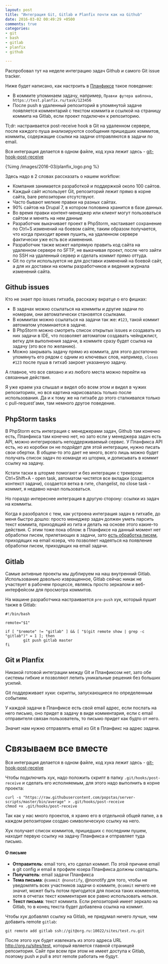 ```yaml
---
layout: post
title: "Интеграция Git, Gitlab и Planfix почти как на Github"
date: 2016-03-02 00:49:29 +0500
comments: true
categories: 
- git
- bash
- gitlab
- planfix
- github

---
```


Распробовал тут на неделе интеграцию задач Github и самого Git issue tracker. 

Ниже будет написано, как настроить в [Планфиксе](https://planfix.ru/) такое поведение:

- В коммите упоминаем задачу, например, `Правки футера шаблона, https://test.planfix.ru/task/123456`
- После push в удаленный репозиторий в упомянутой задаче появляется комментарий с текстом коммита и ссылкой на страницу коммита на Gitlab, если проект подключен к репозиторию.

Tl;dr: настраивается post-receive hook в Git на удаленном сервере, после каждого пуша анализируются сообщения пришедших коммитов, коммиты, содержащие ссылки на задачи отправляются в задачи по email.

Вся интеграция делается в одном файле, код хука лежит здесь - [git-hook-post-receive](https://github.com/popstas/server-scripts/blob/master/bin/git-hook-post-receive)

{%img /images/2016-03/planfix_logo.png %}

<!-- more -->

Здесь надо в 2 словах рассказать о нашем workflow:

- Компания занимается разработкой и поддержкой около 100 сайтов.
- Каждый сайт использует Git, репозиторий лежит прямо в корне сайта, bare репозитории отсутствуют.
- Часто бывают мелкие правки на разных сайтах.
- 90% сайтов на Drupal 7, в котором половина хранится в базе данных.
- Во время правки контент-менеджер или клиент могут пользоваться сайтом и менять на нем данные
- Разработчик выкачивает проект в PhpStorm, настаивает сохранение по Ctrl+S изменений на боевом сайте, таким образом получается, что когда приходит время пушить, на удаленном сервере фактически уже есть все изменения. 
- Разработчик также может напрямую править код сайта на удаленном сервере по SFTP, не выкачивая проект, после чего зайти по SSH на удаленный сервер и сделать коммит прямо оттуда.
- Git по сути используется не для доставки изменений на боевой сайт, а для их доставки на компы разработчиков и ведения журнала изменений сайта.




## Github issues
Кто не знает про issues гитхаба, расскажу вкратце о его фишках:

- В задачах можно ссылаться на коммиты и другие задачи по номерам, они автоматически становятся ссылками.
- В коммитах можно ссылаться на задачи так же: `#123`, такой коммит автоматом упоминается в задаче.
- В PhpStorm можно смотреть список открытых issues и создавать из них задачи в IDE, что позволяет автоматом создавать чейнджлист, ветку для выполнения задачи, в коммите сразу будет ссылка на задачу (это все по желанию).
- Можно закрывать задачу прямо из коммита, для этого достаточно упомянуть его рядом с одним из ключевых слов, например, `closes #123` после пуша в гитхаб закроет указанную задачу.

А главное, что все связано и из любого места можно перейти на связанные действия.

Я уже краем уха слышал и видел обо всем этом и видел в чужих репозиториях, но вся картина нарисовалась только после использования. Да и к тому же на гитхабе до этого сталкивался только с pull-request'ами, там немного другое поведение.



## PhpStorm tasks

В PhpStorm есть интеграция с менеджерами задач, Github там конечно есть, Планфикса там конечно нет, но зато если у менеджера задач есть API, можно интегрировать неподдерживаемый сервис. У Планфикса API есть, но из коробки он не подойдет для этой интеграции, нужно писать свои обертки. В общем-то это дает не много, всего лишь можно будет получать список задач по команде из шторма, и дописывать в коммит ссылку на задачу.

Кстати таски в шторме помогают и без интеграции с трекером: Ctrl+Shift+A - open task, автоматом чистятся все вкладки (создается контекст задачи), создается ветка в гите, changelist, по close task - коммит, я недавно начал пользоваться.

Но гораздо интереснее интеграция в другую сторону: ссылки из задач на коммиты.

Когда я разобрался с тем, как устроена интеграция задач в гитхабе, до меня быстро дошло: просто менеджер задач должен уметь парсить текст коммита, приходящий из гита и делать на основе этого какие-то действия. С этим тоже пока облом: в Планфиксе на данный момент нет обработки писем, прилетающих в задачи, зато [есть обработка писем](https://planfix.ru/docs/%D0%9A%D0%B0%D0%BA_%D0%BF%D0%BE%D1%81%D1%82%D0%B0%D0%B2%D0%B8%D1%82%D1%8C_%D0%B7%D0%B0%D0%B4%D0%B0%D1%87%D1%83_%D0%BF%D0%BE_e-mail%3F), приходящих на email юзера, что позволяет надеяться на появление обработки писем, приходящих на email задачи.



## Gitlab
Самые активные проекты мы дублируем на наш внутренний Gitlab. Использование довольно извращенное, Gitlab сейчас никак не участвует в рабочем процессе, являясь просто зеркалом и веб-интерфейсом для просмотра коммитов.

На машине разработчика настраивается `pre-push` хук, который пушит также в Gitlab:

```
#!/bin/bash

remote="$1"

if [ "$remote" != "gitlab" ] && [ "$(git remote show | grep -c "gitlab")" = 1 ]; then
        git push gitlab master
fi
```



## Git и Planfix

Никакой готовой интеграции между Git и Планфиксом нет, зато обе системы гибкие и позволяют лепить уникальные решения без больших усилий.

Git поддерживает хуки: скрипты, запускающиеся по определенным событиям.

У каждой задачи в Планфиксе есть свой email адрес, если послать на него письмо, оно придет в задачу в виде комментария, если с email отправителя связан пользователь, то письмо придет как будто от него.

Значит нам нужно отправлять email из Git в Планфикс на адрес задачи.



# Связываем все вместе

Вся интеграция делается в одном файле, код хука лежит здесь - [git-hook-post-receive](https://github.com/popstas/server-scripts/blob/master/bin/git-hook-post-receive)

Чтобы подключить хук, надо положить скрипт в папку `.git/hooks/post-receive` и сделать его исполняемым, для этого надо выполнить в корне проекта:
```
curl -s "https://raw.githubusercontent.com/popstas/server-scripts/master/bin/average" > .git/hooks/post-receive
chmod +x .git/hooks/post-receive
```

Так как у нас много проектов, я храню его в отдельной общей папке, а в каждом репозитории создаю символическую ссылку на него.

Хук получает список коммитов, пришедших с последним пушем, находит первую ссылку на задачу Планфикса и отправляет туда письмо.

#### О письме
- **Отправитель**: email того, кто сделал коммит. По этой причине email в git config и email в профиле юзера Планфикса должны совпадать.
- **Получатель**: email задачи Планфикса
- **Тема письма**: `@commit @nonotify`, @nonotify для того, чтобы не уведомлять всех участников задачи о коммите, `@commit` ничего не значит, может быть потом пригодится для поиска таких комментов, хотя в отчетах текст комментария все равно использовать нельзя.
- **Текст письма**: текст коммита. Если репозиторий имеет зеркало на Gitlab, то в конец текста будет добавлена ссылка на коммит.

Чтобы хук добавлял ссылку на Gitlab, не придумал ничего лучше, чем добавить remote `gitlab`:
```
git remote add gitlab ssh://git@org.ru:10022/sites/test.ru.git
```

После этого хук будет извлекать из этого адреса URL http://org.ru/sites/test, который является главной страницей репозитория. Сайт при всем при этом не имеет доступа к Gitlab, поэтому push и pull в этот remote работать не будут.

